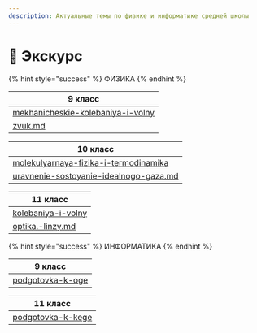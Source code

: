 ```yaml
---
description: Актуальные темы по физике и информатике средней школы
---
```


# 📗 Экскурс



{% hint style="success" %}
ФИЗИКА
{% endhint %}

<table data-full-width="false"><thead><tr><th data-type="content-ref">9 класс</th></tr></thead><tbody><tr><td><a href="fizika/9-klass/mekhanicheskie-kolebaniya-i-volny/">mekhanicheskie-kolebaniya-i-volny</a></td></tr><tr><td><a href="fizika/9-klass/mekhanicheskie-kolebaniya-i-volny/zvuk.md">zvuk.md</a></td></tr></tbody></table>

<table><thead><tr><th data-type="content-ref">10 класс</th></tr></thead><tbody><tr><td><a href="fizika/10-klass/molekulyarnaya-fizika-i-termodinamika/">molekulyarnaya-fizika-i-termodinamika</a></td></tr><tr><td><a href="fizika/10-klass/molekulyarnaya-fizika-i-termodinamika/uravnenie-sostoyanie-idealnogo-gaza.md">uravnenie-sostoyanie-idealnogo-gaza.md</a></td></tr></tbody></table>

<table><thead><tr><th data-type="content-ref">11 класс</th></tr></thead><tbody><tr><td><a href="fizika/11-klass/kolebaniya-i-volny/">kolebaniya-i-volny</a></td></tr><tr><td><a href="fizika/11-klass/kolebaniya-i-volny/optika.-linzy.md">optika.-linzy.md</a></td></tr></tbody></table>

{% hint style="success" %}
ИНФОРМАТИКА
{% endhint %}

<table><thead><tr><th data-type="content-ref">9 класс</th></tr></thead><tbody><tr><td><a href="informatika/9-klass/podgotovka-k-oge/">podgotovka-k-oge</a></td></tr></tbody></table>

<table><thead><tr><th data-type="content-ref">11 класс</th></tr></thead><tbody><tr><td><a href="informatika/11-klass/podgotovka-k-kege/">podgotovka-k-kege</a></td></tr></tbody></table>
